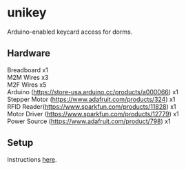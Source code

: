 # unikey
Arduino-enabled keycard access for dorms.

## Hardware
Breadboard x1 <br>
M2M Wires x3<br>
M2F Wires x5<br>
Arduino (https://store-usa.arduino.cc/products/a000066) x1 <br>
Stepper Motor (https://www.adafruit.com/products/324) x1 <br>
RFID Reader(https://www.sparkfun.com/products/11828) x1<br>
Motor Driver (https://www.sparkfun.com/products/12779) x1<br>
Power Source (https://www.adafruit.com/product/798) x1

## Setup
Instructions [here](https://medium.com/@gkswamy98/unikey-arduino-enabled-keycard-access-for-dorms-f1a73e726498). 
